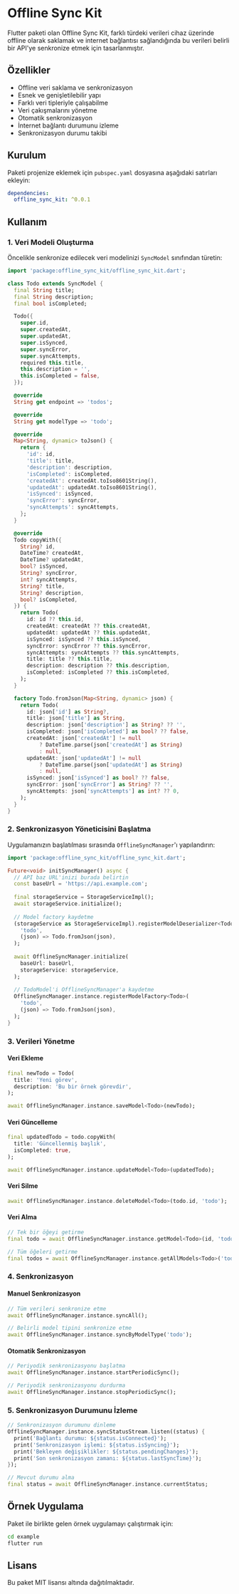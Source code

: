 <!--
This README describes the package. If you publish this package to pub.dev,
this README's contents appear on the landing page for your package.

For information about how to write a good package README, see the guide for
[writing package pages](https://dart.dev/tools/pub/writing-package-pages).

For general information about developing packages, see the Dart guide for
[creating packages](https://dart.dev/guides/libraries/create-packages)
and the Flutter guide for
[developing packages and plugins](https://flutter.dev/to/develop-packages).
-->

# Offline Sync Kit

Flutter paketi olan Offline Sync Kit, farklı türdeki verileri cihaz üzerinde offline olarak saklamak ve internet bağlantısı sağlandığında bu verileri belirli bir API'ye senkronize etmek için tasarlanmıştır.

## Özellikler

- Offline veri saklama ve senkronizasyon
- Esnek ve genişletilebilir yapı
- Farklı veri tipleriyle çalışabilme
- Veri çakışmalarını yönetme
- Otomatik senkronizasyon
- İnternet bağlantı durumunu izleme
- Senkronizasyon durumu takibi

## Kurulum

Paketi projenize eklemek için `pubspec.yaml` dosyasına aşağıdaki satırları ekleyin:

```yaml
dependencies:
  offline_sync_kit: ^0.0.1
```

## Kullanım

### 1. Veri Modeli Oluşturma

Öncelikle senkronize edilecek veri modelinizi `SyncModel` sınıfından türetin:

```dart
import 'package:offline_sync_kit/offline_sync_kit.dart';

class Todo extends SyncModel {
  final String title;
  final String description;
  final bool isCompleted;

  Todo({
    super.id,
    super.createdAt,
    super.updatedAt,
    super.isSynced,
    super.syncError,
    super.syncAttempts,
    required this.title,
    this.description = '',
    this.isCompleted = false,
  });

  @override
  String get endpoint => 'todos';

  @override
  String get modelType => 'todo';

  @override
  Map<String, dynamic> toJson() {
    return {
      'id': id,
      'title': title,
      'description': description,
      'isCompleted': isCompleted,
      'createdAt': createdAt.toIso8601String(),
      'updatedAt': updatedAt.toIso8601String(),
      'isSynced': isSynced,
      'syncError': syncError,
      'syncAttempts': syncAttempts,
    };
  }

  @override
  Todo copyWith({
    String? id,
    DateTime? createdAt,
    DateTime? updatedAt,
    bool? isSynced,
    String? syncError,
    int? syncAttempts,
    String? title,
    String? description,
    bool? isCompleted,
  }) {
    return Todo(
      id: id ?? this.id,
      createdAt: createdAt ?? this.createdAt,
      updatedAt: updatedAt ?? this.updatedAt,
      isSynced: isSynced ?? this.isSynced,
      syncError: syncError ?? this.syncError,
      syncAttempts: syncAttempts ?? this.syncAttempts,
      title: title ?? this.title,
      description: description ?? this.description,
      isCompleted: isCompleted ?? this.isCompleted,
    );
  }

  factory Todo.fromJson(Map<String, dynamic> json) {
    return Todo(
      id: json['id'] as String?,
      title: json['title'] as String,
      description: json['description'] as String? ?? '',
      isCompleted: json['isCompleted'] as bool? ?? false,
      createdAt: json['createdAt'] != null
          ? DateTime.parse(json['createdAt'] as String)
          : null,
      updatedAt: json['updatedAt'] != null
          ? DateTime.parse(json['updatedAt'] as String)
          : null,
      isSynced: json['isSynced'] as bool? ?? false,
      syncError: json['syncError'] as String? ?? '',
      syncAttempts: json['syncAttempts'] as int? ?? 0,
    );
  }
}
```

### 2. Senkronizasyon Yöneticisini Başlatma

Uygulamanızın başlatılması sırasında `OfflineSyncManager`'ı yapılandırın:

```dart
import 'package:offline_sync_kit/offline_sync_kit.dart';

Future<void> initSyncManager() async {
  // API baz URL'inizi burada belirtin
  const baseUrl = 'https://api.example.com';
  
  final storageService = StorageServiceImpl();
  await storageService.initialize();
  
  // Model factory kaydetme
  (storageService as StorageServiceImpl).registerModelDeserializer<Todo>(
    'todo',
    (json) => Todo.fromJson(json),
  );
  
  await OfflineSyncManager.initialize(
    baseUrl: baseUrl,
    storageService: storageService,
  );
  
  // TodoModel'i OfflineSyncManager'a kaydetme
  OfflineSyncManager.instance.registerModelFactory<Todo>(
    'todo',
    (json) => Todo.fromJson(json),
  );
}
```

### 3. Verileri Yönetme

#### Veri Ekleme

```dart
final newTodo = Todo(
  title: 'Yeni görev',
  description: 'Bu bir örnek görevdir',
);

await OfflineSyncManager.instance.saveModel<Todo>(newTodo);
```

#### Veri Güncelleme

```dart
final updatedTodo = todo.copyWith(
  title: 'Güncellenmiş başlık',
  isCompleted: true,
);

await OfflineSyncManager.instance.updateModel<Todo>(updatedTodo);
```

#### Veri Silme

```dart
await OfflineSyncManager.instance.deleteModel<Todo>(todo.id, 'todo');
```

#### Veri Alma

```dart
// Tek bir öğeyi getirme
final todo = await OfflineSyncManager.instance.getModel<Todo>(id, 'todo');

// Tüm öğeleri getirme
final todos = await OfflineSyncManager.instance.getAllModels<Todo>('todo');
```

### 4. Senkronizasyon

#### Manuel Senkronizasyon

```dart
// Tüm verileri senkronize etme
await OfflineSyncManager.instance.syncAll();

// Belirli model tipini senkronize etme
await OfflineSyncManager.instance.syncByModelType('todo');
```

#### Otomatik Senkronizasyon

```dart
// Periyodik senkronizasyonu başlatma
await OfflineSyncManager.instance.startPeriodicSync();

// Periyodik senkronizasyonu durdurma
await OfflineSyncManager.instance.stopPeriodicSync();
```

### 5. Senkronizasyon Durumunu İzleme

```dart
// Senkronizasyon durumunu dinleme
OfflineSyncManager.instance.syncStatusStream.listen((status) {
  print('Bağlantı durumu: ${status.isConnected}');
  print('Senkronizasyon işlemi: ${status.isSyncing}');
  print('Bekleyen değişiklikler: ${status.pendingChanges}');
  print('Son senkronizasyon zamanı: ${status.lastSyncTime}');
});

// Mevcut durumu alma
final status = await OfflineSyncManager.instance.currentStatus;
```

## Örnek Uygulama

Paket ile birlikte gelen örnek uygulamayı çalıştırmak için:

```bash
cd example
flutter run
```

## Lisans

Bu paket MIT lisansı altında dağıtılmaktadır.
